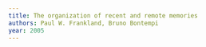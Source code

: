 ```yaml
---
title: The organization of recent and remote memories
authors: Paul W. Frankland, Bruno Bontempi
year: 2005
---
```


